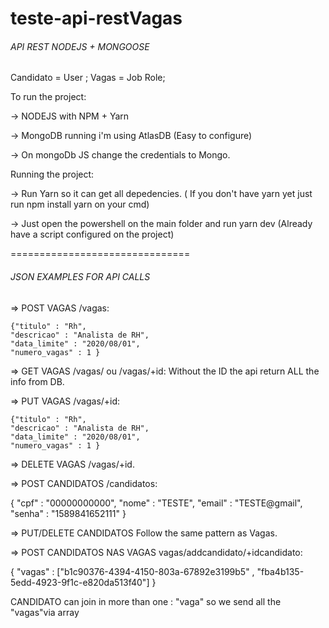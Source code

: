 # teste-api-restVagas

###### API REST NODEJS + MONGOOSE

Candidato = User ; Vagas = Job Role;

To run the project: 

-> NODEJS with NPM + Yarn

-> MongoDB running i'm using AtlasDB (Easy to configure)

-> On mongoDb JS change the credentials to Mongo.

Running the project: 

-> Run Yarn so it can get all depedencies. ( If you don't have yarn yet just run npm install yarn on your cmd)

-> Just open the powershell on the main folder and run yarn dev (Already have a script configured on the project)

===============================
 ###### JSON EXAMPLES FOR API CALLS
 
 => POST VAGAS /vagas:
 
    {"titulo" : "Rh",
    "descricao" : "Analista de RH",
    "data_limite" : "2020/08/01",
    "numero_vagas" : 1 }
    
=> GET VAGAS /vagas/ ou /vagas/+id:
   Without the ID the api return ALL the info from DB.
      
=> PUT VAGAS /vagas/+id:
 
    {"titulo" : "Rh",
    "descricao" : "Analista de RH",
    "data_limite" : "2020/08/01",
    "numero_vagas" : 1 }
    
=> DELETE VAGAS /vagas/+id.

=> POST CANDIDATOS /candidatos:

   {
    "cpf" : "00000000000",
    "nome" : "TESTE",
    "email" : "TESTE@gmail",
    "senha" : "1589841652111" 
    }
 
=> PUT/DELETE CANDIDATOS Follow the same pattern as Vagas.
    
=> POST CANDIDATOS NAS VAGAS   vagas/addcandidato/+idcandidato:

  {
  "vagas" : ["b1c90376-4394-4150-803a-67892e3199b5" , "fba4b135-5edd-4923-9f1c-e820da513f40"] 
  }
  
  CANDIDATO can join in more than one : "vaga" so we send all the "vagas"via array
  
